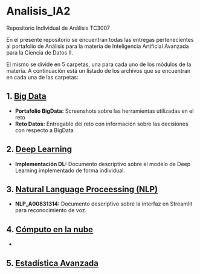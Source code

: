# Analisis_IA2
Repositorio Individual de Análisis TC3007

En el presente repositorio se encuentran todas las entregas pertenecientes al portafolio de Análisis para la materia de Inteligencia Artificial Avanzada para la Ciencia de Datos II. 

El mismo se divide en 5 carpetas, una para cada uno de los módulos de la materia. A continuación está un listado de los archivos que se encuentran en cada una de las carpetas:

## 1. [Big Data](https://github.com/sofireyesm1/Analisis_IA2/tree/main/1.%20Big%20Data)
-  **Portafolio BigData:** Screenshots sobre las herramientas utilizadas en el reto
-  **Reto Datos:** Entregable del reto con información sobre las decisiones con respecto a BigData

## 2. [Deep Learning]()
- **Implementación DL:** Documento descriptivo sobre el modelo de Deep Learning implementado de forma individual.

## 3. [Natural Language Proceessing (NLP)](https://github.com/sofireyesm1/Analisis_IA2/tree/main/3.%20Natural%20Language%20Processing%20NLP)
- **NLP_A00831314:** Documento descriptivo sobre la interfaz en Streamlit para reconocimiento de voz.

## 4. [Cómputo en la nube](https://github.com/sofireyesm1/Analisis_IA2/tree/main/4.%20C%C3%B3mputo%20en%20la%20nube)
-

## 5. [Estadística Avanzada](https://github.com/sofireyesm1/Analisis_IA2/tree/main/5.%20Estad%C3%ADstica%20Avanzada)
